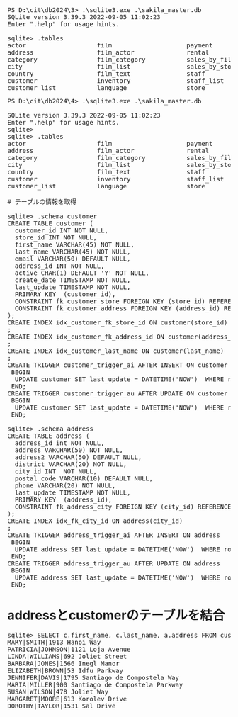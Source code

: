 <pre>
PS D:\cit\db2024\3> .\sqlite3.exe .\sakila_master.db
SQLite version 3.39.3 2022-09-05 11:02:23
Enter ".help" for usage hints.

sqlite> .tables
actor                   film                    payment
address                 film_actor              rental
category                film_category           sales_by_film_category
city                    film_list               sales_by_store
country                 film_text               staff
customer                inventory               staff_list
customer_list           language                store
</pre>

<pre>
PS D:\cit\db2024\4> .\sqlite3.exe .\sakila_master.db

SQLite version 3.39.3 2022-09-05 11:02:23
Enter ".help" for usage hints.
sqlite>
sqlite> .tables
actor                   film                    payment
address                 film_actor              rental
category                film_category           sales_by_film_category
city                    film_list               sales_by_store
country                 film_text               staff
customer                inventory               staff_list
customer_list           language                store

# テーブルの情報を取得
  
sqlite> .schema customer
CREATE TABLE customer (
  customer_id INT NOT NULL,
  store_id INT NOT NULL,
  first_name VARCHAR(45) NOT NULL,
  last_name VARCHAR(45) NOT NULL,
  email VARCHAR(50) DEFAULT NULL,
  address_id INT NOT NULL,
  active CHAR(1) DEFAULT 'Y' NOT NULL,
  create_date TIMESTAMP NOT NULL,
  last_update TIMESTAMP NOT NULL,
  PRIMARY KEY  (customer_id),
  CONSTRAINT fk_customer_store FOREIGN KEY (store_id) REFERENCES store (store_id) ON DELETE NO ACTION ON UPDATE CASCADE,
  CONSTRAINT fk_customer_address FOREIGN KEY (address_id) REFERENCES address (address_id) ON DELETE NO ACTION ON UPDATE CASCADE
);
CREATE INDEX idx_customer_fk_store_id ON customer(store_id)
;
CREATE INDEX idx_customer_fk_address_id ON customer(address_id)
;
CREATE INDEX idx_customer_last_name ON customer(last_name)
;
CREATE TRIGGER customer_trigger_ai AFTER INSERT ON customer
 BEGIN
  UPDATE customer SET last_update = DATETIME('NOW')  WHERE rowid = new.rowid;
 END;
CREATE TRIGGER customer_trigger_au AFTER UPDATE ON customer
 BEGIN
  UPDATE customer SET last_update = DATETIME('NOW')  WHERE rowid = new.rowid;
 END;
 
sqlite> .schema address
CREATE TABLE address (
  address_id int NOT NULL,
  address VARCHAR(50) NOT NULL,
  address2 VARCHAR(50) DEFAULT NULL,
  district VARCHAR(20) NOT NULL,
  city_id INT  NOT NULL,
  postal_code VARCHAR(10) DEFAULT NULL,
  phone VARCHAR(20) NOT NULL,
  last_update TIMESTAMP NOT NULL,
  PRIMARY KEY  (address_id),
  CONSTRAINT fk_address_city FOREIGN KEY (city_id) REFERENCES city (city_id) ON DELETE NO ACTION ON UPDATE CASCADE
);
CREATE INDEX idx_fk_city_id ON address(city_id)
;
CREATE TRIGGER address_trigger_ai AFTER INSERT ON address
 BEGIN
  UPDATE address SET last_update = DATETIME('NOW')  WHERE rowid = new.rowid;
 END;
CREATE TRIGGER address_trigger_au AFTER UPDATE ON address
 BEGIN
  UPDATE address SET last_update = DATETIME('NOW')  WHERE rowid = new.rowid;
 END;
</pre>

# addressとcustomerのテーブルを結合
<pre>
sqlite> SELECT c.first_name, c.last_name, a.address FROM customer c JOIN address a ON c.address_id = a.address_id LIMIT 10;
MARY|SMITH|1913 Hanoi Way
PATRICIA|JOHNSON|1121 Loja Avenue
LINDA|WILLIAMS|692 Joliet Street
BARBARA|JONES|1566 Inegl Manor
ELIZABETH|BROWN|53 Idfu Parkway
JENNIFER|DAVIS|1795 Santiago de Compostela Way
MARIA|MILLER|900 Santiago de Compostela Parkway
SUSAN|WILSON|478 Joliet Way
MARGARET|MOORE|613 Korolev Drive
DOROTHY|TAYLOR|1531 Sal Drive
</pre>
